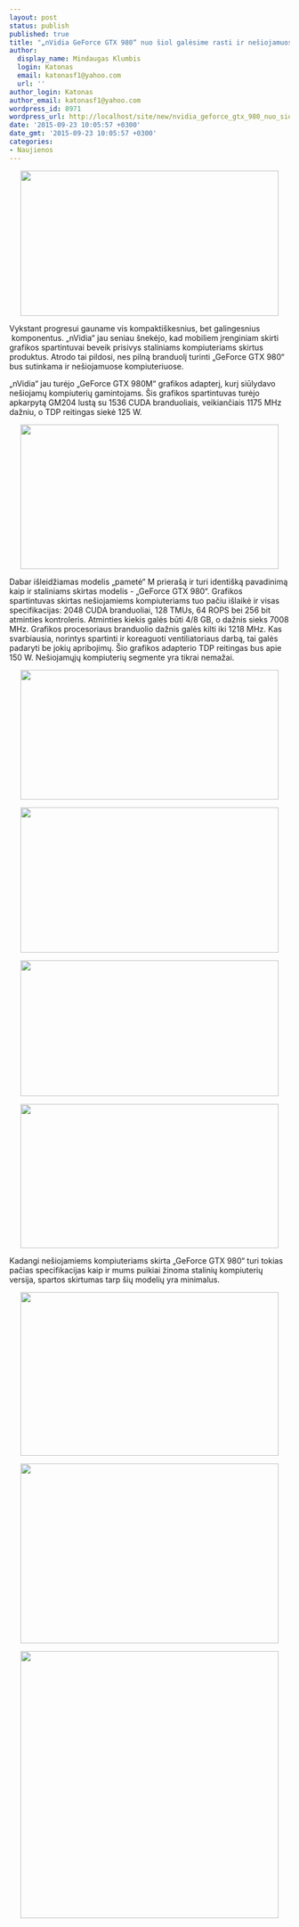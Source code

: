 ```yaml
---
layout: post
status: publish
published: true
title: "„nVidia GeForce GTX 980“ nuo šiol galėsime rasti ir nešiojamuose kompiuteriuose"
author:
  display_name: Mindaugas Klumbis
  login: Katonas
  email: katonasf1@yahoo.com
  url: ''
author_login: Katonas
author_email: katonasf1@yahoo.com
wordpress_id: 8971
wordpress_url: http://localhost/site/new/nvidia_geforce_gtx_980_nuo_siol_galesime_rasti_ir_nesiojamuose_kompiuteriuose/
date: '2015-09-23 10:05:57 +0300'
date_gmt: '2015-09-23 10:05:57 +0300'
categories:
- Naujienos
---
```

<p style="text-align: center;">
	<a href="http://technews.lt/userfiles/NVIDIA-GeForce-GTX-980_Laptop_GPU-635x357.png"><img alt="" src="http://technews.lt/userfiles/NVIDIA-GeForce-GTX-980_Laptop_GPU-635x357.png" style="width: 464px; height: 261px;" /></a></p>
<p>
	Vykstant progresui gauname vis kompakti&scaron;kesnius, bet galingesnius &nbsp;komponentus. &bdquo;nVidia&ldquo; jau seniau &scaron;nekėjo, kad mobiliem įrenginiam skirti grafikos spartintuvai beveik prisivys staliniams kompiuteriams skirtus produktus. Atrodo tai pildosi, nes pilną branduolį turinti &bdquo;GeForce GTX 980&ldquo; bus sutinkama ir ne&scaron;iojamuose kompiuteriuose.</p>
<p>
	&bdquo;nVidia&ldquo; jau turėjo &bdquo;GeForce GTX 980M&ldquo; grafikos adapterį, kurį siūlydavo ne&scaron;iojamų kompiuterių gamintojams. &Scaron;is grafikos spartintuvas turėjo apkarpytą GM204 lustą su 1536 CUDA branduoliais, veikiančiais 1175 MHz dažniu, o TDP reitingas siekė 125 W.</p>
<p style="text-align: center;">
	<a href="http://technews.lt/userfiles/NVIDIA-GeForce-GTX-980_Laptop_Enthusiasts-635x356.png"><img alt="" src="http://technews.lt/userfiles/NVIDIA-GeForce-GTX-980_Laptop_Enthusiasts-635x356.png" style="width: 464px; height: 260px;" /></a></p>
<p>
	Dabar i&scaron;leidžiamas modelis &bdquo;pametė&ldquo; M priera&scaron;ą ir turi identi&scaron;ką pavadinimą kaip ir staliniams skirtas modelis - &bdquo;GeForce GTX 980&ldquo;. Grafikos spartintuvas skirtas ne&scaron;iojamiems kompiuteriams tuo pačiu i&scaron;laikė ir visas specifikacijas: 2048 CUDA branduoliai, 128 TMUs, 64 ROPS bei 256 bit atminties kontroleris. Atminties kiekis galės būti 4/8 GB, o dažnis sieks 7008 MHz. Grafikos procesoriaus branduolio dažnis galės kilti iki 1218 MHz. Kas svarbiausia, norintys spartinti ir koreaguoti ventiliatoriaus darbą, tai galės padaryti be jokių apribojimų. &Scaron;io grafikos adapterio TDP reitingas bus apie 150 W. Ne&scaron;iojamųjų kompiuterių segmente yra tikrai nemažai.</p>
<p style="text-align: center;">
	<a href="http://technews.lt/userfiles/NVIDIA-GeForce-GTX-980_Laptop_Overclock-635x319.png"><img alt="" src="http://technews.lt/userfiles/NVIDIA-GeForce-GTX-980_Laptop_Overclock-635x319.png" style="width: 464px; height: 233px;" /></a></p>
<p style="text-align: center;">
	<a href="http://technews.lt/userfiles/NVIDIA-GeForce-GTX-980_Laptop_Overclocking-635x357.png"><img alt="" src="http://technews.lt/userfiles/NVIDIA-GeForce-GTX-980_Laptop_Overclocking-635x357.png" style="width: 464px; height: 261px;" /></a></p>
<p style="text-align: center;">
	<a href="http://technews.lt/userfiles/NVIDIA-GeForce-GTX-980_Laptop_Laptops-635x334.png"><img alt="" src="http://technews.lt/userfiles/NVIDIA-GeForce-GTX-980_Laptop_Laptops-635x334.png" style="width: 464px; height: 244px;" /></a></p>
<p style="text-align: center;">
	<a href="http://technews.lt/userfiles/NVIDIA-GeForce-GTX-980_Laptop_Gaming-Performance-635x354.png"><img alt="" src="http://technews.lt/userfiles/NVIDIA-GeForce-GTX-980_Laptop_Gaming-Performance-635x354.png" style="width: 464px; height: 259px;" /></a></p>
<p>
	Kadangi ne&scaron;iojamiems kompiuteriams skirta &bdquo;GeForce GTX 980&ldquo; turi tokias pačias specifikacijas kaip ir mums puikiai žinoma stalinių kompiuterių versija, spartos skirtumas tarp &scaron;ių modelių yra minimalus.</p>
<p style="text-align: center;">
	<a href="http://technews.lt/userfiles/GeForce-GTX-980-Laptop_Tomb-Raider-635x403.png"><img alt="" src="http://technews.lt/userfiles/GeForce-GTX-980-Laptop_Tomb-Raider-635x403.png" style="width: 464px; height: 294px;" /></a></p>
<p style="text-align: center;">
	<a href="http://technews.lt/userfiles/NVIDIA-GeForce-GTX-980_Laptop_Performance.jpg"><img alt="" src="http://technews.lt/userfiles/NVIDIA-GeForce-GTX-980_Laptop_Performance.jpg" style="width: 464px; height: 323px;" /></a></p>
<p style="text-align: center;">
	<a href="http://technews.lt/userfiles/geforce gtx 980 laptop specs.PNG"><img alt="" src="http://technews.lt/userfiles/geforce gtx 980 laptop specs.PNG" style="width: 464px; height: 480px;" /></a></p>
